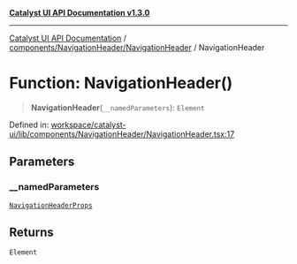 [**Catalyst UI API Documentation v1.3.0**](../../../../README.md)

---

[Catalyst UI API Documentation](../../../../README.md) / [components/NavigationHeader/NavigationHeader](../README.md) / NavigationHeader

# Function: NavigationHeader()

> **NavigationHeader**(`__namedParameters`): `Element`

Defined in: [workspace/catalyst-ui/lib/components/NavigationHeader/NavigationHeader.tsx:17](https://github.com/TheBranchDriftCatalyst/catalyst-ui/blob/main/lib/components/NavigationHeader/NavigationHeader.tsx#L17)

## Parameters

### \_\_namedParameters

[`NavigationHeaderProps`](../interfaces/NavigationHeaderProps.md)

## Returns

`Element`
